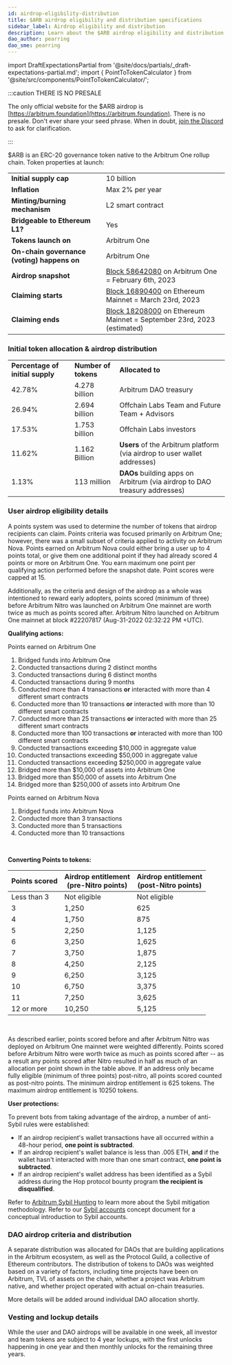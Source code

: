 ```yaml
---
id: airdrop-eligibility-distribution
title: $ARB airdrop eligibility and distribution specifications
sidebar_label: Airdrop eligibility and distribution
description: Learn about the $ARB airdrop eligibility and distribution specifications.
dao_author: pearring
dao_sme: pearring
---
```


import DraftExpectationsPartial from '@site/docs/partials/_draft-expectations-partial.md'; 
import { PointToTokenCalculator } from '@site/src/components/PointToTokenCalculator/';

<DraftExpectationsPartial />

:::caution THERE IS NO PRESALE

The only official website for the $ARB airdrop is [https://arbitrum.foundation](https://arbitrum.foundation). There is no presale. Don't ever share your seed phrase. When in doubt, [join the Discord](https://discord.gg/arbitrum) to ask for clarification.

:::

<a data-quicklook-from='arb'>$ARB</a> is an ERC-20 <a data-quicklook-from='governance-token'>governance token</a> native to the <a data-quicklook-from='arbitrum-one'>Arbitrum One</a> rollup chain. Token properties at launch:


<table className="small-table">
    <tr>
        <td><strong>Initial supply cap</strong></td>
        <td>10 billion</td>
    </tr>
    <tr>
        <td><strong>Inflation</strong></td>
        <td>Max 2% per year</td>
    </tr>
    <tr>
        <td><strong>Minting/burning mechanism</strong></td>
        <td>L2 smart contract</td>
    </tr>
    <tr>
        <td><strong>Bridgeable to Ethereum L1?</strong></td>
        <td>Yes</td>
    </tr>
    <tr>
        <td><strong>Tokens launch on</strong></td>
        <td>Arbitrum One</td>
    </tr>
    <tr>
        <td><strong>On-chain governance (voting) happens on</strong></td>
        <td>Arbitrum One</td>
    </tr>
    <tr>
        <td><strong>Airdrop snapshot</strong></td>
        <td><a href='https://arbiscan.io/block/58642080'>Block 58642080</a> on Arbitrum One = February 6th, 2023</td>
    </tr>
    <tr>
        <td><strong>Claiming starts</strong></td>
        <td><a href='https://etherscan.io/block/countdown/16890400'>Block 16890400</a> on Ethereum Mainnet = March 23rd, 2023</td>
    </tr>
    <tr>
        <td><strong>Claiming ends</strong></td>
        <td><a href='https://etherscan.io/block/countdown/18208000'>Block 18208000</a> on Ethereum Mainnet = September 23rd, 2023 (estimated)</td>
    </tr>
</table>


### Initial token allocation & airdrop distribution

<table className="small-table">
    <tr>
        <td><strong>Percentage of initial supply</strong></td>
        <td><strong>Number of tokens</strong></td>
        <td><strong>Allocated to</strong></td>
    </tr>
    <tr>
        <td>42.78%</td>
        <td>4.278 billion</td>
        <td>Arbitrum DAO treasury</td>
    </tr>
    <tr>
        <td>26.94%</td>
        <td>2.694 billion</td>
        <td>Offchain Labs Team and Future Team + Advisors</td>
    </tr>
    <tr>
        <td>17.53%</td>
        <td>1.753 billion</td>
        <td>Offchain Labs investors</td>
    </tr>
    <tr>
        <td>11.62%</td>
        <td>1.162 Billion</td>
        <td><strong>Users</strong> of the Arbitrum platform (via airdrop to user wallet addresses)</td>
    </tr>
    <tr>
        <td>1.13%</td>
        <td>113 million</td>
        <td><strong>DAOs</strong> building apps on Arbitrum (via airdrop to DAO treasury addresses)</td>
    </tr>
</table>





### User airdrop eligibility details

A points system was used to determine the number of tokens that airdrop recipients can claim. Points criteria was focused primarily on Arbitrum One; however, there was a small subset of criteria applied to activity on Arbitrum Nova. Points earned on Arbitrum Nova could either bring a user up to 4 points total, or give them one additional point if they had already scored 4 points or more on Arbitrum One. You earn maximum one point per qualifying action performed before the snapshot date. Point scores were capped at 15.

Additionally, as the criteria and design of the airdrop as a whole was intentioned to reward early adopters, points scored (minimum of three) before Arbitrum Nitro was launched on Arbitrum One mainnet are worth twice as much as points scored after. Arbitrum Nitro launched on Arbitrum One mainnet at block #22207817 (Aug-31-2022 02:32:22 PM +UTC).

**Qualifying actions:**

Points earned on Arbitrum One

 1. Bridged funds into Arbitrum One
 2. Conducted transactions during 2 distinct months
 3. Conducted transactions during 6 distinct months
 4. Conducted transactions during 9 months
 5. Conducted more than 4 transactions <b>or</b> interacted with more than 4 different smart contracts
 6. Conducted more than 10 transactions <b>or</b> interacted with more than 10 different smart contracts
 7. Conducted more than 25 transactions <b>or</b> interacted with more than 25 different smart contracts
 8. Conducted more than 100 transactions <b>or</b> interacted with more than 100 different smart contracts
 9. Conducted transactions exceeding $10,000 in aggregate value
 10. Conducted transactions exceeding $50,000 in aggregate value
 11. Conducted transactions exceeding $250,000 in aggregate value
 12. Bridged more than $10,000 of assets into Arbitrum One
 13. Bridged more than $50,000 of assets into Arbitrum One
 14. Bridged more than $250,000 of assets into Arbitrum One

Points earned on Arbitrum Nova  

 1. Bridged funds into Arbitrum Nova
 2. Conducted more than 3 transactions
 3. Conducted more than 5 transactions
 4. Conducted more than 10 transactions

<br />

**Converting Points to tokens:**

<table className="small-table points-table">
    <thead>
        <tr>
            <th><strong>Points scored</strong></th>
            <th><strong>Airdrop entitlement<br/>(pre-Nitro points)</strong></th>
            <th><strong>Airdrop entitlement<br/>(post-Nitro points)</strong></th>
        </tr>
    </thead>
    <tbody>
        <tr>
            <td>Less than 3</td>
            <td>Not eligible</td>
            <td>Not eligible</td>
        </tr>
        <tr>
            <td>3</td>
            <td>1,250</td>
            <td>625</td>
        </tr>
        <tr>
            <td>4</td>
            <td>1,750</td>
            <td>875</td>
        </tr>
        <tr>
            <td>5</td>
            <td>2,250</td>
            <td>1,125</td>
        </tr>
        <tr>
            <td>6</td>
            <td>3,250</td>
            <td>1,625</td>
        </tr>
        <tr>
            <td>7</td>
            <td>3,750</td>
            <td>1,875</td>
        </tr>
        <tr>
            <td>8</td>
            <td>4,250</td>
            <td>2,125</td>
        </tr>
        <tr>
            <td>9</td>
            <td>6,250</td>
            <td>3,125</td>
        </tr>
        <tr>
            <td>10</td>
            <td>6,750</td>
            <td>3,375</td>
        </tr>
        <tr>
            <td>11</td>
            <td>7,250</td>
            <td>3,625</td>
        </tr>
        <tr>
            <td>12 or more</td>
            <td>10,250</td>
            <td>5,125</td>
        </tr>
    </tbody>
</table>

<PointToTokenCalculator />

<br />

As described earlier, points scored before and after Arbitrum Nitro was deployed on Arbitrum One mainnet were weighted differently. Points scored before Arbitrum Nitro were worth twice as much as points scored after -- as a result any points scored after Nitro resulted in half as much of an allocation per point shown in the table above. If an address only became fully eligible (minimum of three points) post-nitro, all points scored counted as post-nitro points. The minimum airdrop entitlement is 625 tokens. The maximum airdrop entitlement is 10250 tokens.

**User protections:**

To prevent bots from taking advantage of the airdrop, a number of anti-Sybil rules were established:

 - If an airdrop recipient's wallet transactions have all occurred within a 48-hour period, **one point is subtracted**.
 - If an airdrop recipient's wallet balance is less than .005 ETH, **and** if the wallet hasn't interacted with more than one smart contract, **one point is subtracted**.
 - If an airdrop recipient's wallet address has been identified as a Sybil address during the Hop protocol bounty program **the recipient is disqualified**. 

Refer to [Arbitrum Sybil Hunting](https://github.com/ArbitrumFoundation/sybil-detection) to learn more about the Sybil mitigation methodology. Refer to our [Sybil accounts](./concepts/sybil-account.md) concept document for a conceptual introduction to Sybil accounts.

### DAO airdrop criteria and distribution

A separate distribution was allocated for DAOs that are building applications in the Arbitrum ecosystem, as well as the Protocol Guild, a collective of Ethereum contributors. The distribution of tokens to DAOs was weighted based on a variety of factors, including time projects have been on Arbitrum, TVL of assets on the chain, whether a project was Arbitrum native, and whether project operated with actual on-chain treasuries.

More details will be added around individual DAO allocation shortly.


### Vesting and lockup details

While the user and DAO airdrops will be available in one week, all investor and team tokens are subject to 4 year lockups, with the first unlocks happening in one year and then monthly unlocks for the remaining three years.
